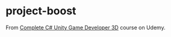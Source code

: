 # project-boost

From [Complete C# Unity Game Developer 3D](https://www.udemy.com/course/unitycourse2/) course on Udemy.